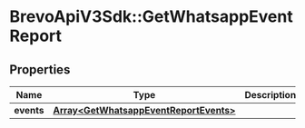 # BrevoApiV3Sdk::GetWhatsappEventReport

## Properties
Name | Type | Description | Notes
------------ | ------------- | ------------- | -------------
**events** | [**Array&lt;GetWhatsappEventReportEvents&gt;**](GetWhatsappEventReportEvents.md) |  | [optional] 


